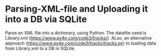 # Parsing-XML-file and Uploading it into a DB via SQLite
Parse an XML file into a dictionary, using Python.
The datafile used is Library.xml (https://www.py4e.com/code3/tracks/).
ALso, an alternative approach (https://www.py4e.com/code3/tracks/tracks.py) to loading data from Library.xml to a DB in SQLite.

